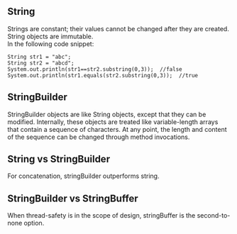## String
Strings are constant; their values cannot be changed after they are created.  
String objects are immutable.  
In the following code snippet:  
```
String str1 = "abc";
String str2 = "abcd";
System.out.println(str1==str2.substring(0,3));  //false
System.out.println(str1.equals(str2.substring(0,3));  //true
```

## StringBuilder  
StringBuilder objects are like String objects, except that they can be modified. Internally, these objects are treated like variable-length arrays that contain a sequence of characters. At any point, the length and content of the sequence can be changed through method invocations.

## String vs StringBuilder
For concatenation, stringBuilder outperforms string.  

## StringBuilder vs StringBuffer
When thread-safety is in the scope of design, stringBuffer is the second-to-none option. 
